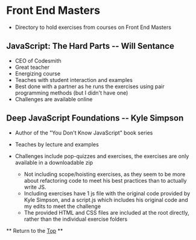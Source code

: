 # Front End Masters
[p]: #project

- Directory to hold exercises from courses on Front End Masters

## JavaScript: The Hard Parts -- Will Sentance

- CEO of Codesmith
- Great teacher
- Energizing course
- Teaches with student interaction and examples
- Best done with a partner as he runs the exercises using pair programming methods (but I didn't have one)
- Challenges are available online

## Deep JavaScript Foundations -- Kyle Simpson

- Author of the "You Don't Know JavaScript" book series
- Teaches by lecture and examples
- Challenges include pop-quizzes and exercises, the exercises are only available in a downloadable zip

  - Not including scope/hoisting exercises, as they seem to be more about refactoring code to meet his best practices than to actually write JS.
  - Including exercises have 1 js file with the original code provided by Kyle Simpson, and a script.js which includes his original code and my edits to meet the challenge
  - The provided HTML and CSS files are included at the root directly, rather than the individual exercise folders


** Return to the [Top][p] **